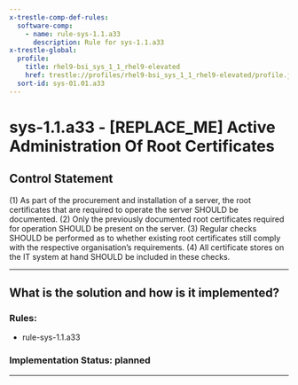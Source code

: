 ```yaml
---
x-trestle-comp-def-rules:
  software-comp:
    - name: rule-sys-1.1.a33
      description: Rule for sys-1.1.a33
x-trestle-global:
  profile:
    title: rhel9-bsi_sys_1_1_rhel9-elevated
    href: trestle://profiles/rhel9-bsi_sys_1_1_rhel9-elevated/profile.json
  sort-id: sys-01.01.a33
---
```


# sys-1.1.a33 - \[REPLACE_ME\] Active Administration Of Root Certificates

## Control Statement

(1) As part of the procurement and installation of a server, the root certificates that are
required to operate the server SHOULD be documented. (2) Only the previously documented root
certificates required for operation SHOULD be present on the server. (3) Regular checks SHOULD
be performed as to whether existing root certificates still comply with the respective
organisation’s requirements. (4) All certificate stores on the IT system at hand SHOULD be
included in these checks.

______________________________________________________________________

## What is the solution and how is it implemented?

<!-- For implementation status enter one of: implemented, partial, planned, alternative, not-applicable -->

<!-- Note that the list of rules under ### Rules: is read-only and changes will not be captured after assembly to JSON -->

<!-- Add control implementation description here for control: sys-1.1.a33 -->

### Rules:

  - rule-sys-1.1.a33

### Implementation Status: planned

______________________________________________________________________
